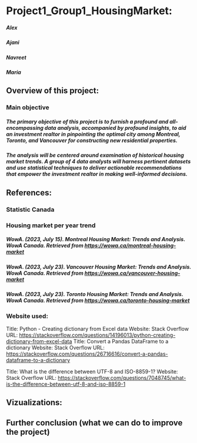 # Project1_Group1_HousingMarket: 
##### Alex 
##### Ajani
##### Navreet
##### Maria

## Overview of this project: 
### Main objective
##### The primary objective of this project is to furnish a profound and all-encompassing data analysis, accompanied by profound insights, to aid an investment realtor in pinpointing the optimal city among Montreal, Toronto, and Vancouver for constructing new residential properties. 

##### The analysis will be centered around examination of historical housing market trends. A group of 4 data analysts will harness pertinent datasets and use  statistical techniques to deliver actionable recommendations that empower the investment realtor in making well-informed decisions.


## References: 
### Statistic Canada
##### 


### Housing market per year trend
##### WowA. (2023, July 15). Montreal Housing Market: Trends and Analysis. WowA Canada. Retrieved from https://wowa.ca/montreal-housing-market
##### WowA. (2023, July 23). Vancouver Housing Market: Trends and Analysis. WowA Canada. Retrieved from https://wowa.ca/vancouver-housing-market
##### WowA. (2023, July 23). Toronto Housing Market: Trends and Analysis. WowA Canada. Retrieved from https://wowa.ca/toronto-housing-market

### Website used: 

Title: Python - Creating dictionary from Excel data
Website: Stack Overflow
URL: https://stackoverflow.com/questions/14196013/python-creating-dictionary-from-excel-data
Title: Convert a Pandas DataFrame to a dictionary
Website: Stack Overflow
URL: https://stackoverflow.com/questions/26716616/convert-a-pandas-dataframe-to-a-dictionary 

Title: What is the difference between UTF-8 and ISO-8859-1?
Website: Stack Overflow
URL: https://stackoverflow.com/questions/7048745/what-is-the-difference-between-utf-8-and-iso-8859-1

## Vizualizations: 
## Further conclusion (what we can do to improve the project) 
